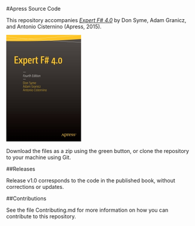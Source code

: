 #Apress Source Code

This repository accompanies [*Expert F# 4.0*](http://www.apress.com/9781484207413) by Don Syme, Adam Granicz, and Antonio Cisternino (Apress, 2015).

![Cover image](9781484207413.jpg)

Download the files as a zip using the green button, or clone the repository to your machine using Git.

##Releases

Release v1.0 corresponds to the code in the published book, without corrections or updates.

##Contributions

See the file Contributing.md for more information on how you can contribute to this repository.

